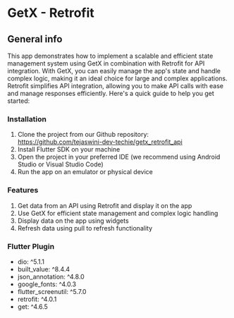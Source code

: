# GetX - Retrofit

## General info
This app demonstrates how to implement a scalable and efficient state management system using GetX in combination with Retrofit for API integration. With GetX, you can easily manage the app's state and handle complex logic, making it an ideal choice for large and complex applications. Retrofit simplifies API integration, allowing you to make API calls with ease and manage responses efficiently. Here's a quick guide to help you get started:

### Installation

1. Clone the project from our Github repository: https://github.com/tejaswini-dev-techie/getx_retrofit_api
2. Install Flutter SDK on your machine
3. Open the project in your preferred IDE (we recommend using Android Studio or Visual Studio Code)
4. Run the app on an emulator or physical device

### Features

1. Get data from an API using Retrofit and display it on the app
2. Use GetX for efficient state management and complex logic handling
3. Display data on the app using widgets
4. Refresh data using pull to refresh functionality

### Flutter Plugin
* dio: ^5.1.1
* built_value: ^8.4.4
* json_annotation: ^4.8.0
* google_fonts: ^4.0.3
* flutter_screenutil: ^5.7.0
* retrofit: ^4.0.1
* get: ^4.6.5


